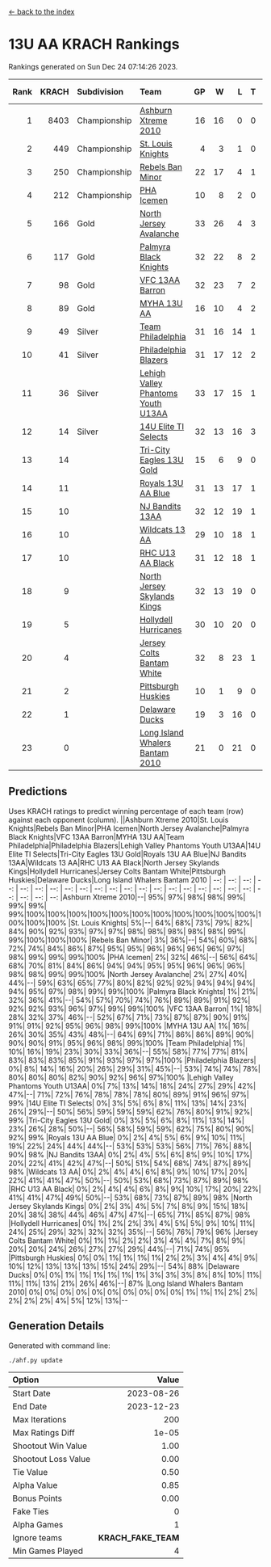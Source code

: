 [<- back to the index](readme.md)
# 13U AA KRACH Rankings
Rankings generated on Sun Dec 24 07:14:26 2023.

Rank|KRACH|Subdivision|Team|GP|W|L|T|OTW|OTL|SoS|Exp Wins|Win Diff
---:|---:|:---|:---|---:|---:|---:|---:|---:|---:|---:|---:|---:
1|8403|Championship|[Ashburn Xtreme 2010](https://gamesheetstats.com/seasons/3659/teams/140527/schedule)|16|16|0|0|0|0|95|16.8|-0.0
2|449|Championship|[St. Louis Knights](https://gamesheetstats.com/seasons/3659/teams/143323/schedule)|4|3|1|0|0|0|1702|3.8|-0.0
3|250|Championship|[Rebels Ban Minor](https://gamesheetstats.com/seasons/3659/teams/140539/schedule)|22|17|4|1|0|0|774|18.4|0.0
4|212|Championship|[PHA Icemen](https://gamesheetstats.com/seasons/3659/teams/143321/schedule)|10|8|2|0|2|0|68|8.9|0.0
5|166|Gold|[North Jersey Avalanche](https://gamesheetstats.com/seasons/3659/teams/140535/schedule)|33|26|4|3|0|0|287|28.4|0.0
6|117|Gold|[Palmyra Black Knights](https://gamesheetstats.com/seasons/3659/teams/140537/schedule)|32|22|8|2|3|0|557|23.9|0.0
7|98|Gold|[VFC 13AA Barron](https://gamesheetstats.com/seasons/3659/teams/140544/schedule)|32|23|7|2|2|2|49|24.9|0.0
8|89|Gold|[MYHA 13U AA](https://gamesheetstats.com/seasons/3659/teams/140533/schedule)|16|10|4|2|1|0|65|11.9|0.0
9|49|Silver|[Team Philadelphia](https://gamesheetstats.com/seasons/3659/teams/140542/schedule)|31|16|14|1|0|1|585|17.4|0.0
10|41|Silver|[Philadelphia Blazers](https://gamesheetstats.com/seasons/3659/teams/140538/schedule)|31|17|12|2|3|2|572|18.9|0.0
11|36|Silver|[Lehigh Valley Phantoms Youth U13AA](https://gamesheetstats.com/seasons/3659/teams/140531/schedule)|33|17|15|1|0|3|304|18.4|0.0
12|14|Silver|[14U Elite TI Selects](https://gamesheetstats.com/seasons/3659/teams/140526/schedule)|32|13|16|3|1|1|546|15.4|0.0
13|14||[Tri-City Eagles 13U Gold](https://gamesheetstats.com/seasons/3659/teams/140543/schedule)|15|6|9|0|1|2|52|6.9|0.0
14|11||[Royals 13U AA Blue](https://gamesheetstats.com/seasons/3659/teams/140541/schedule)|31|13|17|1|0|1|46|14.4|0.0
15|10||[NJ Bandits 13AA](https://gamesheetstats.com/seasons/3659/teams/140534/schedule)|32|12|19|1|2|4|311|13.4|0.0
16|10||[Wildcats 13 AA](https://gamesheetstats.com/seasons/3659/teams/140545/schedule)|29|10|18|1|0|0|52|11.4|0.0
17|10||[RHC U13 AA Black](https://gamesheetstats.com/seasons/3659/teams/140540/schedule)|31|12|18|1|1|0|47|13.4|0.0
18|9||[North Jersey Skylands Kings](https://gamesheetstats.com/seasons/3659/teams/140536/schedule)|32|13|19|0|3|1|51|13.9|0.0
19|5||[Hollydell Hurricanes](https://gamesheetstats.com/seasons/3659/teams/140529/schedule)|30|10|20|0|2|0|311|10.9|0.0
20|4||[Jersey Colts Bantam White](https://gamesheetstats.com/seasons/3659/teams/140530/schedule)|32|8|23|1|0|2|45|9.4|0.0
21|2||[Pittsburgh Huskies](https://gamesheetstats.com/seasons/3659/teams/149413/schedule)|10|1|9|0|0|1|845|1.9|0.0
22|1||[Delaware Ducks](https://gamesheetstats.com/seasons/3659/teams/140528/schedule)|19|3|16|0|0|1|30|3.9|0.0
23|0||[Long Island Whalers Bantam 2010](https://gamesheetstats.com/seasons/3659/teams/140532/schedule)|21|0|21|0|0|0|42|0.9|0.0

## Predictions
Uses KRACH ratings to predict winning percentage of each team (row) against each opponent (column).
||Ashburn Xtreme 2010|St. Louis Knights|Rebels Ban Minor|PHA Icemen|North Jersey Avalanche|Palmyra Black Knights|VFC 13AA Barron|MYHA 13U AA|Team Philadelphia|Philadelphia Blazers|Lehigh Valley Phantoms Youth U13AA|14U Elite TI Selects|Tri-City Eagles 13U Gold|Royals 13U AA Blue|NJ Bandits 13AA|Wildcats 13 AA|RHC U13 AA Black|North Jersey Skylands Kings|Hollydell Hurricanes|Jersey Colts Bantam White|Pittsburgh Huskies|Delaware Ducks|Long Island Whalers Bantam 2010
| --: | --: | --: | --: | --: | --: | --: | --: | --: | --: | --: | --: | --: | --: | --: | --: | --: | --: | --: | --: | --: | --: | --: | --: 
|Ashburn Xtreme 2010|--| 95%| 97%| 98%| 98%| 99%| 99%| 99%| 99%|100%|100%|100%|100%|100%|100%|100%|100%|100%|100%|100%|100%|100%|100%
|St. Louis Knights|  5%|--| 64%| 68%| 73%| 79%| 82%| 84%| 90%| 92%| 93%| 97%| 97%| 98%| 98%| 98%| 98%| 98%| 99%| 99%|100%|100%|100%
|Rebels Ban Minor|  3%| 36%|--| 54%| 60%| 68%| 72%| 74%| 84%| 86%| 87%| 95%| 95%| 96%| 96%| 96%| 96%| 97%| 98%| 99%| 99%| 99%|100%
|PHA Icemen|  2%| 32%| 46%|--| 56%| 64%| 68%| 70%| 81%| 84%| 86%| 94%| 94%| 95%| 95%| 96%| 96%| 96%| 98%| 98%| 99%| 99%|100%
|North Jersey Avalanche|  2%| 27%| 40%| 44%|--| 59%| 63%| 65%| 77%| 80%| 82%| 92%| 92%| 94%| 94%| 94%| 94%| 95%| 97%| 98%| 99%| 99%|100%
|Palmyra Black Knights|  1%| 21%| 32%| 36%| 41%|--| 54%| 57%| 70%| 74%| 76%| 89%| 89%| 91%| 92%| 92%| 92%| 93%| 96%| 97%| 99%| 99%|100%
|VFC 13AA Barron|  1%| 18%| 28%| 32%| 37%| 46%|--| 52%| 67%| 71%| 73%| 87%| 87%| 90%| 91%| 91%| 91%| 92%| 95%| 96%| 98%| 99%|100%
|MYHA 13U AA|  1%| 16%| 26%| 30%| 35%| 43%| 48%|--| 64%| 69%| 71%| 86%| 86%| 89%| 90%| 90%| 90%| 91%| 95%| 96%| 98%| 99%|100%
|Team Philadelphia|  1%| 10%| 16%| 19%| 23%| 30%| 33%| 36%|--| 55%| 58%| 77%| 77%| 81%| 83%| 83%| 83%| 85%| 91%| 93%| 97%| 97%|100%
|Philadelphia Blazers|  0%|  8%| 14%| 16%| 20%| 26%| 29%| 31%| 45%|--| 53%| 74%| 74%| 78%| 80%| 80%| 80%| 82%| 90%| 92%| 96%| 97%|100%
|Lehigh Valley Phantoms Youth U13AA|  0%|  7%| 13%| 14%| 18%| 24%| 27%| 29%| 42%| 47%|--| 71%| 72%| 76%| 78%| 78%| 78%| 80%| 89%| 91%| 96%| 97%| 99%
|14U Elite TI Selects|  0%|  3%|  5%|  6%|  8%| 11%| 13%| 14%| 23%| 26%| 29%|--| 50%| 56%| 59%| 59%| 59%| 62%| 76%| 80%| 91%| 92%| 99%
|Tri-City Eagles 13U Gold|  0%|  3%|  5%|  6%|  8%| 11%| 13%| 14%| 23%| 26%| 28%| 50%|--| 56%| 58%| 59%| 59%| 62%| 75%| 80%| 90%| 92%| 99%
|Royals 13U AA Blue|  0%|  2%|  4%|  5%|  6%|  9%| 10%| 11%| 19%| 22%| 24%| 44%| 44%|--| 53%| 53%| 53%| 56%| 71%| 76%| 88%| 90%| 98%
|NJ Bandits 13AA|  0%|  2%|  4%|  5%|  6%|  8%|  9%| 10%| 17%| 20%| 22%| 41%| 42%| 47%|--| 50%| 51%| 54%| 68%| 74%| 87%| 89%| 98%
|Wildcats 13 AA|  0%|  2%|  4%|  4%|  6%|  8%|  9%| 10%| 17%| 20%| 22%| 41%| 41%| 47%| 50%|--| 50%| 53%| 68%| 73%| 87%| 89%| 98%
|RHC U13 AA Black|  0%|  2%|  4%|  4%|  6%|  8%|  9%| 10%| 17%| 20%| 22%| 41%| 41%| 47%| 49%| 50%|--| 53%| 68%| 73%| 87%| 89%| 98%
|North Jersey Skylands Kings|  0%|  2%|  3%|  4%|  5%|  7%|  8%|  9%| 15%| 18%| 20%| 38%| 38%| 44%| 46%| 47%| 47%|--| 65%| 71%| 85%| 87%| 98%
|Hollydell Hurricanes|  0%|  1%|  2%|  2%|  3%|  4%|  5%|  5%|  9%| 10%| 11%| 24%| 25%| 29%| 32%| 32%| 32%| 35%|--| 56%| 76%| 79%| 96%
|Jersey Colts Bantam White|  0%|  1%|  1%|  2%|  2%|  3%|  4%|  4%|  7%|  8%|  9%| 20%| 20%| 24%| 26%| 27%| 27%| 29%| 44%|--| 71%| 74%| 95%
|Pittsburgh Huskies|  0%|  0%|  1%|  1%|  1%|  1%|  2%|  2%|  3%|  4%|  4%|  9%| 10%| 12%| 13%| 13%| 13%| 15%| 24%| 29%|--| 54%| 88%
|Delaware Ducks|  0%|  0%|  1%|  1%|  1%|  1%|  1%|  1%|  3%|  3%|  3%|  8%|  8%| 10%| 11%| 11%| 11%| 13%| 21%| 26%| 46%|--| 87%
|Long Island Whalers Bantam 2010|  0%|  0%|  0%|  0%|  0%|  0%|  0%|  0%|  0%|  0%|  1%|  1%|  1%|  2%|  2%|  2%|  2%|  2%|  4%|  5%| 12%| 13%|--

## Generation Details

Generated with command line:
```
./ahf.py update
```

| Option | Value |
| :----- | ----: |
| Start Date | 2023-08-26 |
| End Date | 2023-12-23 |
| Max Iterations | 200 |
| Max Ratings Diff | 1e-05 |
| Shootout Win Value | 1.00 |
| Shootout Loss Value | 0.00 |
| Tie Value | 0.50 |
| Alpha Value | 0.85 |
| Bonus Points | 0.00 |
| Fake Ties | 0 |
| Alpha Games | 1 |
| Ignore teams | __KRACH_FAKE_TEAM__ |
| Min Games Played | 4 |

